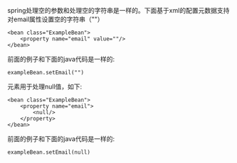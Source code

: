 spring处理空的参数和处理空的字符串是一样的。下面基于xml的配置元数据支持对email属性设置空的字符串（""）

```
<bean class="ExampleBean">
    <property name="email" value=""/>
</bean>
```

前面的例子和下面的java代码是一样的:

```
exampleBean.setEmail("")
```

<null/>元素用于处理null值，如下:

```
<bean class="ExampleBean">
    <property name="email">
        <null/>
    </property>
</bean>
```

前面的例子和下面的java代码是一样的:

```
exampleBean.setEmail(null)
```

